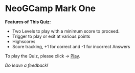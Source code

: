 # NeoGCamp Mark One

**Features of This Quiz:**
- Two Levels to play with a minimum score to proceed. 
- Trigger to play or exit at various points
- Highscores 
- Score tracking, +1 for correct and -1 for incorrect Answers
 

To play the Quiz, please click -> [Play](https://replit.com/@karanmgandhi/markOne?embed=1&output=1/).

 *Do leave a feedback!*